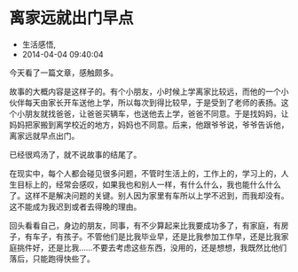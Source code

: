 # 离家远就出门早点
- 生活感悟,
- 2014-04-04 09:40:04

<p>今天看了一篇文章，感触颇多。</p>
<p>故事的大概内容是这样子的。有个小朋友，小时候上学离家比较远，而他的一个小伙伴每天由家长开车送他上学，所以每次到得比较早，于是受到了老师的表扬。这个小朋友就找爸爸，让爸爸买辆车，也送他去上学，爸爸不同意。于是找妈妈，让妈妈把家搬到离学校近的地方，妈妈也不同意。后来，他跟爷爷说，爷爷告诉他，离家远就早点出门。</p>
<p>已经很鸡汤了，就不说故事的结尾了。</p>
<p>在现实中，每个人都会碰见很多问题，不管时生活上的，工作上的，学习上的，人生目标上的，经常会感叹，如果我也和别人一样，有什么什么，我也能什么什么了。这样不是解决问题的关键。别人因为家里有车所以上学不迟到，而我却没有。这不能成为我迟到或者去得晚的理由。</p>
<p>回头看看自己，身边的朋友，同事，有不少算起来比我要成功多了，有家庭，有房子，有车子，有孩子。不管他们是比我毕业早，还是比我参加工作早，还是比我家庭挑件好，还是比我……不要去考虑这些东西，没用的，还是想想，我既然比他们落后，只能跑得快些了。</p>
